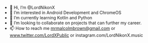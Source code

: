- 👋 Hi, I’m @LordNikonX
- 👀 I’m interested in Android Development and ChromeOS
- 🌱 I’m currently learning Kotlin and Python
- 💞️ I’m looking to collaborate on projects that can further my career.
- 📫 How to reach me mrmalcolmbrown@gmail.com or www.twitter.com/LordXPublic or instagram.com/LordNikonX.music

<!---
LordNikonX/LordNikonX is a ✨ special ✨ repository because its `README.md` (this file) appears on your GitHub profile.
You can click the Preview link to take a look at your changes.
--->
